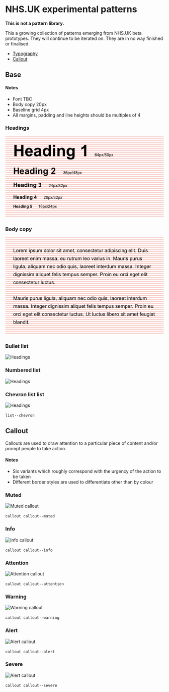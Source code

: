 # NHS.UK experimental patterns

**This is not a pattern library.**


This a growing collection of patterns emerging from NHS.UK beta prototypes. They will continue to be iterated on. They are in no way finished or finalised.

- [Typography](#typography)
- [Callout](#callout)


## Base

#### Notes

- Font TBC
- Body copy 20px
- Baseline grid 4px
- All margins, padding and line heights should be multiples of 4

### Headings

![Headings](base/headings.png)

### Body copy

![Headings](base/paragraph.png)

### Bullet list

![Headings](base/bullets.png)

### Numbered list

![Headings](base/numbered.png)

### Chevron list list

![Headings](base/chevron.png)

```list--chevron```


## Callout

Callouts are used to draw attention to a particular piece of content and/or prompt people to take action.  

#### Notes

- Six variants which roughly correspond with the urgency of the action to be taken
- Different border styles are used to differentiate other than by colour

### Muted

![Muted callout](callout/muted.png)

```callout callout--muted```

### Info

![Info callout](callout/info.png)

```callout callout--info```

### Attention

![Attention callout](callout/attention.png)

```callout callout--attention```

### Warning

![Warning callout](callout/warning.png)

```callout callout--warning```

### Alert

![Alert callout](callout/alert.png)

```callout callout--alert```

### Severe

![Alert callout](callout/severe.png)

```callout callout--severe```
